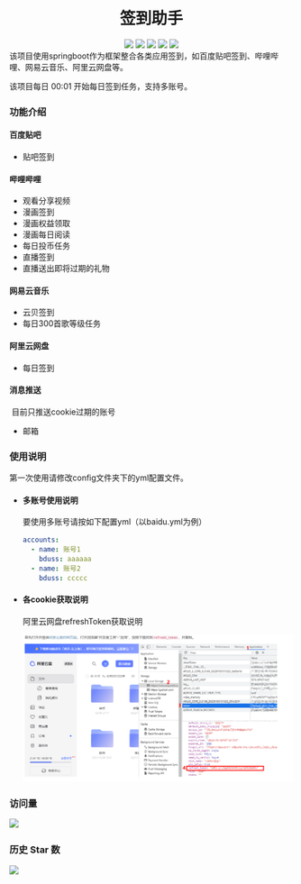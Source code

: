<div align="center">
<h1 align="center">签到助手</h1>
<img src="https://img.shields.io/github/issues/CMTcode/sign-in-assistant?color=green?style=flat-square&logo=github">
<img src="https://img.shields.io/github/stars/CMTcode/sign-in-assistant?color=yellow?style=flat-square&logo=github">
<img src="https://img.shields.io/github/forks/CMTcode/sign-in-assistant?color=orange?style=flat-square&logo=github">
<img src="https://img.shields.io/github/license/CMTcode/sign-in-assistant?color=ff69b4">
<img src="https://img.shields.io/github/languages/code-size/CMTcode/sign-in-assistant?color=blueviolet">
</div>
该项目使用springboot作为框架整合各类应用签到，如百度贴吧签到、哔哩哔哩、网易云音乐、阿里云网盘等。

该项目每日 00:01 开始每日签到任务，支持多账号。

### 功能介绍

#### 百度贴吧

- 贴吧签到

#### 哔哩哔哩

- 观看分享视频
- 漫画签到
- 漫画权益领取
- 漫画每日阅读
- 每日投币任务
- 直播签到
- 直播送出即将过期的礼物

#### 网易云音乐

- 云贝签到
- 每日300首歌等级任务

#### 阿里云网盘

- 每日签到

#### 消息推送

​ 目前只推送cookie过期的账号

- 邮箱

### 使用说明

第一次使用请修改config文件夹下的yml配置文件。

- #### 多账号使用说明

  要使用多账号请按如下配置yml（以baidu.yml为例）

  ```yml
  accounts:
    - name: 账号1
      bduss: aaaaaa
    - name: 账号2
      bduss: ccccc
  ```


- #### 各cookie获取说明

  阿里云网盘refreshToken获取说明

  ![](config/阿里云网盘refreshToken.png)

### 访问量

![](http://profile-counter.glitch.me/CMTcode/count.svg)

### 历史 Star 数

![](https://starchart.cc/CMTcode/sign-in-assistant.svg)

